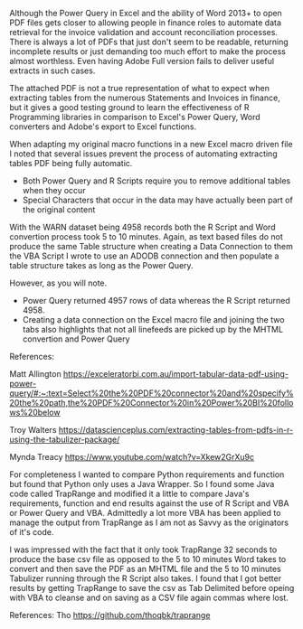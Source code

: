 Although the Power Query in Excel and the ability of Word 2013+ to open PDF files gets closer to allowing people in finance roles to automate data retrieval for the invoice 
validation and account reconciliation processes. There is always a lot of PDFs that just don't seem to be readable, returning incomplete results or just demanding too much effort
to make the process almost worthless. Even having Adobe Full version fails to deliver useful extracts in such cases.

The attached PDF is not a true representation of what to expect when extracting tables from the numerous Statements and Invoices in finance, but it gives a good testing ground to 
learn the effectiveness of R Programming libraries in comparison to Excel's Power Query, Word converters and Adobe's export to Excel functions.

When adapting my original macro functions in a new Excel macro driven file I noted that several issues prevent the process of automating extracting tables PDF being fully automatic.
  - Both Power Query and R Scripts require you to remove additional tables when they occur
  - Special Characters that occur in the data may have actually been part of the original content

With the WARN dataset being 4958 records both the R Script and Word convertion process took 5 to 10 minutes. Again, as text based files do not produce the same Table structure when creating a Data Connection to them the VBA Script I wrote to use an ADODB connection and then populate a table structure takes as long as the Power Query.

However, as you will note. 
  - Power Query returned 4957 rows of data whereas the R Script returned 4958. 
  - Creating a data connection on the Excel macro file and joining the two tabs also highlights that not all linefeeds are picked up by the MHTML convertion and Power Query

References:

Matt Allington
https://exceleratorbi.com.au/import-tabular-data-pdf-using-power-query/#:~:text=Select%20the%20PDF%20connector%20and%20specify%20the%20path,the%20PDF%20Connector%20in%20Power%20BI%20follows%20below

Troy Walters
https://datascienceplus.com/extracting-tables-from-pdfs-in-r-using-the-tabulizer-package/

Mynda Treacy
https://www.youtube.com/watch?v=Xkew2GrXu9c

For completeness I wanted to compare Python requirements and function but found that Python only uses a Java Wrapper. So I found some Java code called TrapRange and modified it a little to compare Java's requirements, function and end results against the use of R Script and VBA or Power Query and VBA. Admittedly a lot more VBA has been applied to manage the output from TrapRange as I am not as Savvy as the originators of it's code.

I was impressed with the fact that it only took TrapRange 32 seconds to produce the base csv file as opposed to the 5 to 10 minutes Word takes to convert and then save the PDF as an MHTML file and the 5 to 10 minutes Tabulizer running through the R Script also takes. I found that I got better results by getting TrapRange to save the csv as Tab Delimited before opeing with VBA to cleanse and on saving as a CSV file again commas where lost.

References:
Tho
https://github.com/thoqbk/traprange
